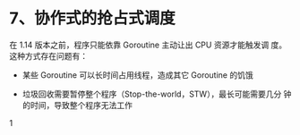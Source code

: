 # 7、协作式的抢占式调度
在 1.14 版本之前，程序只能依靠 Goroutine 主动让出 CPU 资源才能触发调 度。这种方式存在问题有：

- 某些 Goroutine 可以长时间占用线程，造成其它 Goroutine 的饥饿

- 垃圾回收需要暂停整个程序（Stop-the-world，STW），最长可能需要几分 钟的时间，导致整个程序无法工作


1